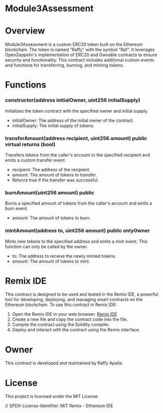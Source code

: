# Module3Assessment

# Overview

Module3Assessment is a custom ERC20 token built on the Ethereum blockchain. The token is named "Raffy" with the symbol "Raf". It leverages OpenZeppelin's implementation of ERC20 and Ownable contracts to ensure security and functionality. This contract includes additional custom events and functions for transferring, burning, and minting tokens.

# Functions

### constructor(address initialOwner, uint256 initialSupply)

Initializes the token contract with the specified owner and initial supply.

- initialOwner: The address of the initial owner of the contract.
- initialSupply: The initial supply of tokens.

### transferAmount(address recipient, uint256 amount) public virtual returns (bool)

Transfers tokens from the caller's account to the specified recipient and emits a custom transfer event.

- recipient: The address of the recipient.
- amount: The amount of tokens to transfer.
- Returns true if the transfer was successful.

### burnAmount(uint256 amount) public

Burns a specified amount of tokens from the caller's account and emits a burn event.

- amount: The amount of tokens to burn.

### mintAmount(address to, uint256 amount) public onlyOwner

Mints new tokens to the specified address and emits a mint event. This function can only be called by the owner.

- to: The address to receive the newly minted tokens.
- amount: The amount of tokens to mint.

# Remix IDE

This contract is designed to be used and tested in the Remix IDE, a powerful tool for developing, deploying, and managing smart contracts on the Ethereum blockchain. To use this contract in Remix IDE:

1. Open the Remix IDE in your web browser: [Remix IDE](https://remix.ethereum.org/)
2. Create a new file and copy the contract code into the file.
3. Compile the contract using the Solidity compiler.
4. Deploy and interact with the contract using the Remix interface.

# Owner

This contract is developed and maintained by Raffy Apalla.

# License

This project is licensed under the MIT License.

// SPDX-License-Identifier: MIT
Remix - Ethereum IDE
